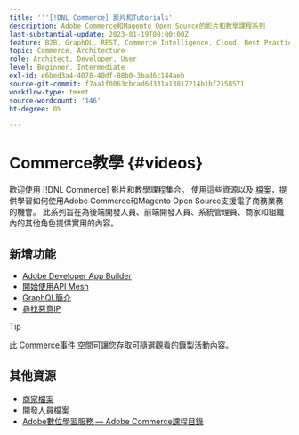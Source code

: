 ```yaml
---
title: '''[!DNL Commerce] 影片和Tutorials'
description: Adobe Commerce和Magento Open Source的影片和教學課程系列
last-substantial-update: 2023-01-19T00:00:00Z
feature: B2B, GraphQL, REST, Commerce Intelligence, Cloud, Best Practices, API Mesh, App Builder
topic: Commerce, Architecture
role: Architect, Developer, User
level: Beginner, Intermediate
exl-id: e6bed3a4-4078-40df-88b0-3bad6c144aeb
source-git-commit: f7aa1f0063cbcad6d331a13817214b1bf2158571
workflow-type: tm+mt
source-wordcount: '146'
ht-degree: 0%

---
```


# Commerce教學 {#videos}

歡迎使用 [!DNL Commerce] 影片和教學課程集合。 使用這些資源以及 [檔案](https://experienceleague.adobe.com/docs/commerce.html)，提供學習如何使用Adobe Commerce和Magento Open Source支援電子商務業務的機會。 此系列旨在為後端開發人員、前端開發人員、系統管理員、商家和組織內的其他角色提供實用的內容。

<div id="whats-new-section">

## 新增功能

- [Adobe Developer App Builder](../app-builder/introduction-to-app-builder.md)
- [開始使用API Mesh](../api-mesh/getting-started-api-mesh.md)
- [GraphQL簡介](../graphql-rest/intro-graphql.md)
- [尋找惡意IP](../new-relic/malicious-ip.md)

</div>
<div id="recs-overview-body-1"></div>
<div id="recs-overview-body-2"></div>
<div id="recs-overview-body-3"></div>
<div id="recs-overview-body-4"></div>
<div id="recs-overview-body-5"></div>
<div id="recs-overview-body-6"></div>

>[!TIP]
>
>此 [Commerce事件](https://experienceleague.adobe.com/docs/commerce-events/events/overview.html) 空間可讓您存取可隨選觀看的錄製活動內容。

## 其他資源

- [商家檔案](https://experienceleague.adobe.com/docs/commerce-admin/user-guides/home.html)
- [開發人員檔案](https://developer.adobe.com/commerce)
- [Adobe數位學習服務 — Adobe Commerce課程目錄](https://learning.adobe.com/catalog.html?solution=Adobe%20Commerce)
